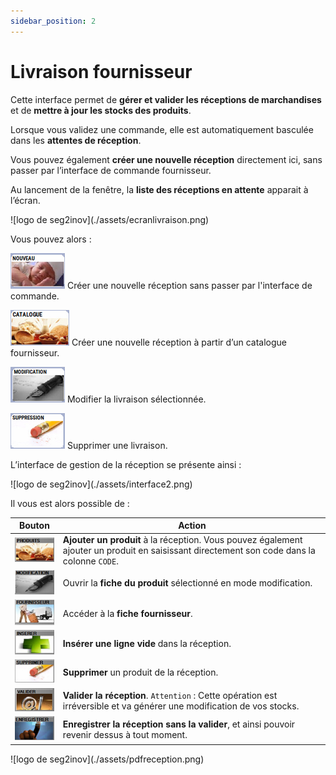 ```yaml
---
sidebar_position: 2
---
```


# Livraison fournisseur

Cette interface permet de **gérer et valider les réceptions de marchandises** et de **mettre à jour les stocks des produits**.

Lorsque vous validez une commande, elle est automatiquement basculée dans les **attentes de réception**.

Vous pouvez également **créer une nouvelle réception** directement ici, sans passer par l’interface de commande fournisseur.

Au lancement de la fenêtre, la **liste des réceptions en attente** apparait à l’écran.

<div className="contenaireImg">
    ![logo de seg2inov](./assets/ecranlivraison.png)
    </div>

Vous pouvez alors : 
    
 ![illustration aspect test](./assets/nouveau.PNG)    Créer une nouvelle réception sans passer par l'interface de commande.
    
 ![illustration aspect test](./assets/catalogue.PNG)    Créer une nouvelle réception à partir d’un catalogue fournisseur.
    
 ![illustration aspect test](./assets/modification3.PNG)    Modifier la livraison sélectionnée.

 ![illustration aspect test](./assets/suppression2.PNG)    Supprimer une livraison.


L’interface de gestion de la réception se présente ainsi :

<div className="contenaireImg">
    ![logo de seg2inov](./assets/interface2.png)
    </div>

Il vous est alors possible de : 

|Bouton |Action |
|:--:|------|
| ![illustration aspect test](./assets/produits.PNG) | **Ajouter un produit** à la réception. Vous pouvez également ajouter un produit en saisissant directement son code dans la colonne ```CODE```. |
| ![illustration aspect test](./assets/modification2.PNG) | Ouvrir la **fiche du produit** sélectionné en mode modification. |
| ![illustration aspect test](./assets/fournisseur.PNG) | Accéder à la **fiche fournisseur**. |
| ![illustration aspect test](./assets/inserer.PNG) | **Insérer une ligne vide** dans la réception. |
| ![illustration aspect test](./assets/supprimer.PNG) | **Supprimer** un produit de la réception. |
| ![illustration aspect test](./assets/valider.PNG) |  **Valider la réception**. ```Attention``` : Cette opération est irréversible et va générer une modification de vos stocks. |
| ![illustration aspect test](./assets/enregistrer.PNG) | **Enregistrer la réception sans la valider**, et ainsi pouvoir revenir dessus à tout moment. |

<div className="contenaireImg">
    ![logo de seg2inov](./assets/pdfreception.png)
    </div>